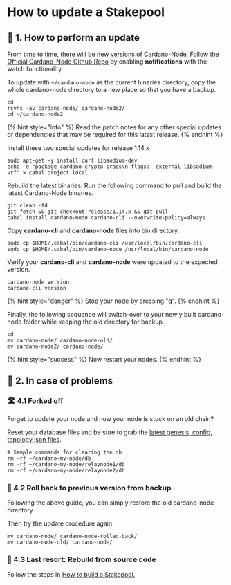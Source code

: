 # How to update a Stakepool

## 📡 1. How to perform an update

From time to time, there will be new versions of Cardano-Node. Follow the [Official Cardano-Node Github Repo](https://github.com/input-output-hk/cardano-node) by enabling **notifications** with the watch functionality.

To update with `~/cardano-node` as the current binaries directory, copy the whole cardano-node directory to a new place so that you have a backup.

```text
cd
rsync -av cardano-node/ cardano-node2/
cd ~/cardano-node2
```

{% hint style="info" %}
Read the patch notes for any other special updates or dependencies that may be required for this latest release.
{% endhint %}

Install these two special updates for release 1.14.x

```text
sudo apt-get -y install curl libsodium-dev
echo -e "package cardano-crypto-praos\n flags: -external-libsodium-vrf" > cabal.project.local
```

Rebuild the latest binaries. Run the following command to pull and build the latest Cardano-Node binaries.

```text
git clean -fd
git fetch && git checkout release/1.14.x && git pull
cabal install cardano-node cardano-cli --overwrite-policy=always
```

Copy **cardano-cli** and **cardano-node** files into bin directory.

```text
sudo cp $HOME/.cabal/bin/cardano-cli /usr/local/bin/cardano-cli
sudo cp $HOME/.cabal/bin/cardano-node /usr/local/bin/cardano-node
```

Verify your **cardano-cli** and **cardano-node** were updated to the expected version.

```text
cardano-node version
cardano-cli version
```

{% hint style="danger" %}
Stop your node by pressing "q".
{% endhint %}

Finally, the following sequence will switch-over to your newly built cardano-node folder while keeping the old directory for backup.

```text
cd
mv cardano-node/ cardano-node-old/
mv cardano-node2/ cardano-node/
```

{% hint style="success" %}
Now restart your nodes.
{% endhint %}

## 🤯 2. In case of problems

### 🛣 4.1 Forked off

Forget to update your node and now your node is stuck on an old chain?

Reset your database files and be sure to grab the [latest genesis, config, topology json files](https://hydra.iohk.io/job/Cardano/cardano-node/cardano-deployment/latest-finished/download/1/index.html).

```text
# Sample commands for clearing the db
rm -rf ~/cardano-my-node/db
rm -rf ~/cardano-my-node/relaynode1/db
rm -rf ~/cardano-my-node/relaynode2/db
```

### 📂 4.2 Roll back to previous version from backup

Following the above guide, you can simply restore the old cardano-node directory.

Then try the update procedure again.

```text
mv cardano-node/ cardano-node-rolled-back/
mv cardano-node-old/ cardano-node/
```

### 🤖 4.3 Last resort: Rebuild from source code

Follow the steps in [How to build a Stakepool.](./)

